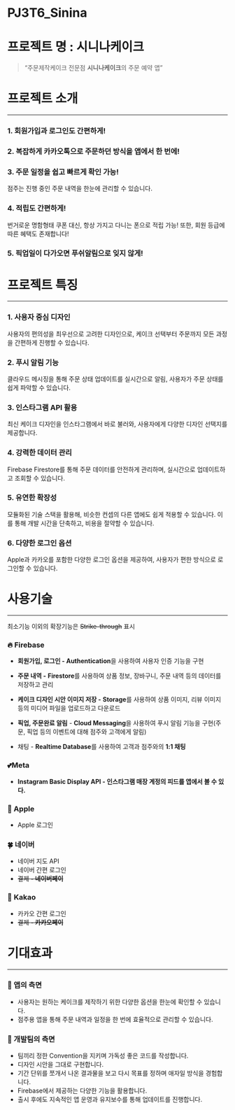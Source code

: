 # PJ3T6_Sinina
# 프로젝트 명 : 시니나케이크

> “주문제작케이크 전문점 **시니나케이크**의 주문 예약 앱”
> 

# 프로젝트 소개

---

### 1. 회원가입과 로그인도 간편하게!

### 2. ****복잡하게 카카오톡으로 주문하던 방식을 앱에서 한 번에!****

### 3. ****주문 일정을 쉽고 빠르게 확인 가능!****

점주는 진행 중인 주문 내역을 한눈에 관리할 수 있습니다.

### 4. ****적립도 간편하게!****

번거로운 명함형태 쿠폰 대신, 항상 가지고 다니는 폰으로 적립 가능! 또한, 회원 등급에 따른 혜택도 존재합니다!

### 5. 픽업일이 다가오면 푸쉬알림으로 잊지 않게!

# 프로젝트 특징

---

### 1. 사용자 중심 디자인

사용자의 편의성을 최우선으로 고려한 디자인으로, 케이크 선택부터 주문까지 모든 과정을 간편하게 진행할 수 있습니다.

### 2. 푸시 알림 기능

클라우드 메시징을 통해 주문 상태 업데이트를 실시간으로 알림, 사용자가 주문 상태를 쉽게 파악할 수 있습니다.

### 3. 인스타그램 API 활용

최신 케이크 디자인을 인스타그램에서 바로 불러와, 사용자에게 다양한 디자인 선택지를 제공합니다.

### 4. 강력한 데이터 관리

Firebase Firestore를 통해 주문 데이터를 안전하게 관리하며, 실시간으로 업데이트하고 조회할 수 있습니다.

### 5. 유연한 확장성

모듈화된 기술 스택을 활용해, 비슷한 컨셉의 다른 앱에도 쉽게 적용할 수 있습니다. 이를 통해 개발 시간을 단축하고, 비용을 절약할 수 있습니다.

### 6. 다양한 로그인 옵션

Apple과 카카오를 포함한 다양한 로그인 옵션을 제공하여, 사용자가 편한 방식으로 로그인할 수 있습니다.

# 사용기술

---

최소기능 이외의 확장기능은 ~~Strike-through~~ 표시

### 🔥 **Firebase**

- **회원가입, 로그인 - Authentication**을 사용하여 사용자 인증 기능을 구현
- **주문 내역 -** **Firestore**를 사용하여 상품 정보, 장바구니, 주문 내역 등의 데이터를 저장하고 관리
- **케이크 디자인 시안 이미지 저장 -** **Storage**를 사용하여 상품 이미지, 리뷰 이미지 등의 미디어 파일을 업로드하고 다운로드
- **픽업, 주문완료 알림** - **Cloud Messaging**을 사용하여 푸시 알림 기능을 구현(주문, 픽업 등의 이벤트에 대해 점주와 고객에게 알림)

- 채팅 - **Realtime Database**를 사용하여 고객과 점주와의 **1:1 채팅**

### 💕Meta

- **Instagram Basic Display API - 인스타그램 매장 계정의 피드를 앱에서 볼 수 있다.**

### 🍏 Apple

- Apple 로그인

### 🍀 네이버

- 네이버 지도 API
- 네이버 간편 로그인
- ~~결제 **- 네이버페이**~~

### 💸 **Kakao**

- 카카오 간편 로그인
- ~~결제 **- 카카오페이**~~

# 기대효과

---

### 🍎 앱의 측면

- 사용자는 원하는 케이크를 제작하기 위한 다양한 옵션을 한눈에 확인할 수 있습니다.
- 점주용 앱을 통해 주문 내역과 일정을 한 번에 효율적으로 관리할 수 있습니다.

### 🦁 개발팀의 측면

- 팀끼리 정한 Convention을 지키며 가독성 좋은 코드를 작성합니다.
- 디자인 시안을 그대로 구현합니다.
- 기간 단위를 쪼개서 나온 결과물을 보고 다시 목표를 정하며 애자일 방식을 경험합니다.
- Firebase에서 제공하는 다양한 기능을 활용합니다.
- 출시 후에도 지속적인 앱 운영과 유지보수를 통해 업데이트를 진행합니다.

